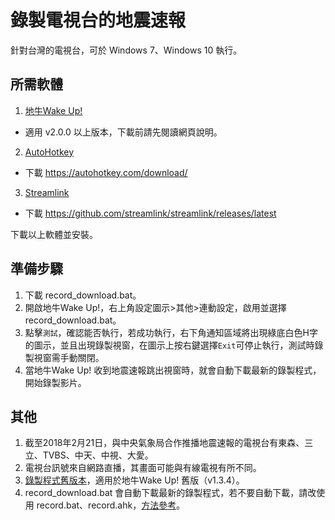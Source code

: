 # 錄製電視台的地震速報
針對台灣的電視台，可於 Windows 7、Windows 10 執行。

## 所需軟體
1. [地牛Wake Up!](http://eew.earthquake.tw)
* 適用 v2.0.0 以上版本，下載前請先閱讀網頁說明。
2. [AutoHotkey](https://autohotkey.com/)
* 下載 https://autohotkey.com/download/
3. [Streamlink](https://streamlink.github.io/)
* 下載 https://github.com/streamlink/streamlink/releases/latest

下載以上軟體並安裝。

## 準備步驟
1. 下載 record_download.bat。
2. 開啟地牛Wake Up!，右上角設定圖示>其他>連動設定，啟用並選擇 record_download.bat。
3. 點擊`測試`，確認能否執行，若成功執行，右下角通知區域將出現綠底白色H字的圖示，並且出現錄製視窗，在圖示上按右鍵選擇`Exit`可停止執行，測試時錄製視窗需手動關閉。
4. 當地牛Wake Up! 收到地震速報跳出視窗時，就會自動下載最新的錄製程式，開始錄製影片。

## 其他
1. 截至2018年2月21日，與中央氣象局合作推播地震速報的電視台有東森、三立、TVBS、中天、中視、大愛。
2. 電視台訊號來自網路直播，其畫面可能與有線電視有所不同。
3. [錄製程式舊版本](https://github.com/chemars/TV_EEW_Record/tree/49a81bec1fe3b78127048fcdcdbd475d308f4fad)，適用於地牛Wake Up! 舊版（v1.3.4）。
4. record_download.bat 會自動下載最新的錄製程式，若不要自動下載，請改使用 record.bat、record.ahk，[方法參考](https://github.com/chemars/TV_EEW_Record/tree/b11718917878239e1df5f0fc1de92dc841de145a)。
